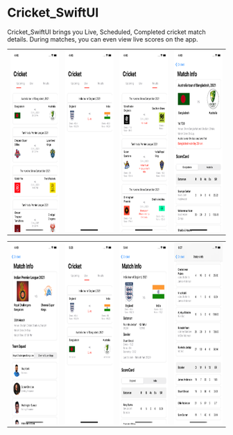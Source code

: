 # Cricket_SwiftUI
Cricket_SwiftUI brings you Live, Scheduled, Completed cricket match details. During matches, you can even view live scores on the app.
<table>
  <tr>
    <td><img src="Cricket_SwiftUI/Screenshot/1.png" width=240 height=420></td>
    <td><img src="Cricket_SwiftUI/Screenshot/2.png" width=240 height=420></td>
    <td><img src="Cricket_SwiftUI/Screenshot/3.png" width=240 height=420></td>
    <td><img src="Cricket_SwiftUI/Screenshot/4.png" width=240 height=420></td>
  </tr>
 </table>
 
 <table>
  <tr>
    <td><img src="Cricket_SwiftUI/Screenshot/5.png" width=240 height=420></td>
    <td><img src="Cricket_SwiftUI/Screenshot/6.png" width=240 height=420></td>
    <td><img src="Cricket_SwiftUI/Screenshot/7.png" width=240 height=420></td>
    <td><img src="Cricket_SwiftUI/Screenshot/8.png" width=240 height=420></td>
  </tr>
 </table>
